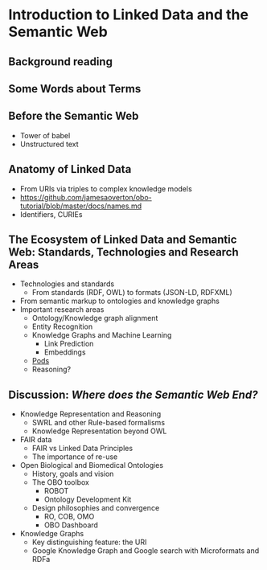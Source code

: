 # Introduction to Linked Data and the Semantic Web

## Background reading

## Some Words about Terms

## Before the Semantic Web
- Tower of babel
- Unstructured text

## Anatomy of Linked Data
  - From URIs via triples to complex knowledge models
  - https://github.com/jamesaoverton/obo-tutorial/blob/master/docs/names.md
  - Identifiers, CURIEs

## The Ecosystem of Linked Data and Semantic Web: Standards, Technologies and Research Areas

- Technologies and standards
  - From standards (RDF, OWL) to formats (JSON-LD, RDFXML)
- From semantic markup to ontologies and knowledge graphs
- Important research areas
  - Ontology/Knowledge graph alignment
  - Entity Recognition
  - Knowledge Graphs and Machine Learning
    - Link Prediction
    - Embeddings
  - [Pods](https://solidproject.org/)
  - Reasoning?
    

## Discussion: *Where does the Semantic Web End?*
  - Knowledge Representation and Reasoning
    - SWRL and other Rule-based formalisms
    - Knowledge Representation beyond OWL
  - FAIR data
    - FAIR vs Linked Data Principles
    - The importance of re-use
  - Open Biological and Biomedical Ontologies
    - History, goals and vision
    - The OBO toolbox
      - ROBOT
      - Ontology Development Kit
    - Design philosophies and convergence
      - RO, COB, OMO
      - OBO Dashboard
  - Knowledge Graphs
    - Key distinguishing feature: the URI
    - Google Knowledge Graph and Google search with Microformats and RDFa